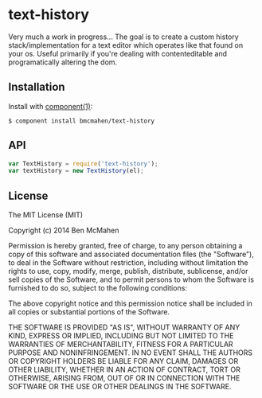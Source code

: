 
# text-history

  Very much a work in progress... The goal is to create a custom history stack/implementation for a text editor which operates like that found on your os. Useful primarily if you're dealing with contenteditable and programatically altering the dom. 

## Installation

  Install with [component(1)](http://component.io):

    $ component install bmcmahen/text-history

## API
  
```javascript
var TextHistory = require('text-history');
var textHistory = new TextHistory(el);
```


## License

  The MIT License (MIT)

  Copyright (c) 2014 Ben McMahen

  Permission is hereby granted, free of charge, to any person obtaining a copy
  of this software and associated documentation files (the "Software"), to deal
  in the Software without restriction, including without limitation the rights
  to use, copy, modify, merge, publish, distribute, sublicense, and/or sell
  copies of the Software, and to permit persons to whom the Software is
  furnished to do so, subject to the following conditions:

  The above copyright notice and this permission notice shall be included in
  all copies or substantial portions of the Software.

  THE SOFTWARE IS PROVIDED "AS IS", WITHOUT WARRANTY OF ANY KIND, EXPRESS OR
  IMPLIED, INCLUDING BUT NOT LIMITED TO THE WARRANTIES OF MERCHANTABILITY,
  FITNESS FOR A PARTICULAR PURPOSE AND NONINFRINGEMENT. IN NO EVENT SHALL THE
  AUTHORS OR COPYRIGHT HOLDERS BE LIABLE FOR ANY CLAIM, DAMAGES OR OTHER
  LIABILITY, WHETHER IN AN ACTION OF CONTRACT, TORT OR OTHERWISE, ARISING FROM,
  OUT OF OR IN CONNECTION WITH THE SOFTWARE OR THE USE OR OTHER DEALINGS IN
  THE SOFTWARE.
